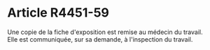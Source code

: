 # Article R4451-59

  
Une copie de la fiche d'exposition est remise au médecin du travail.   
Elle est communiquée, sur sa demande, à l'inspection du travail.